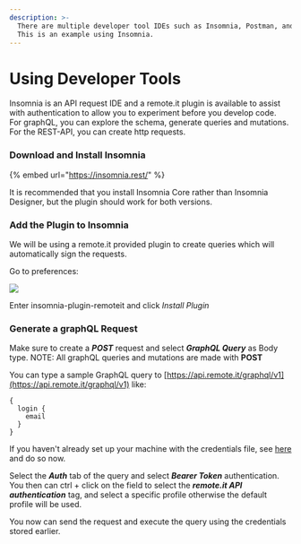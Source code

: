 ```yaml
---
description: >-
  There are multiple developer tool IDEs such as Insomnia, Postman, and Altair.
  This is an example using Insomnia.
---
```


# Using Developer Tools

Insomnia is an API request IDE and a remote.it plugin is available to assist with authentication to allow you to experiment before you develop code.  
For graphQL, you can explore the schema, generate queries and mutations.  
For the REST-API, you can create http requests.

### Download and Install Insomnia

{% embed url="https://insomnia.rest/" %}

It is recommended that you install Insomnia Core rather than Insomnia Designer, but the plugin should work for both versions.

### Add the Plugin to Insomnia

We will be using a remote.it provided plugin to create queries which will automatically sign the requests.

Go to preferences:

![](../.gitbook/assets/1e236728-af1d-44ae-bfa2-a9bcaf851267.png)

Enter insomnia-plugin-remoteit and click _Install Plugin_

### Generate a graphQL Request

Make sure to create a _**POST**_ request and select _**GraphQL Query**_ as Body type. NOTE: All graphQL queries and mutations are made with **POST**

You can type a sample GraphQL query to [https://api.remote.it/graphql/v1](https://api.remote.it/graphql/v1) like:

```text
{
  login {
    email
  }
}
```

If you haven't already set up your machine with the credentials file, see [here](authentication.md) and do so now.

Select the _**Auth**_ tab of the query and select _**Bearer Token**_ authentication. You then can ctrl + click on the field to select the _**remote.it API authentication**_ tag, and select a specific profile otherwise the default profile will be used. 

You now can send the request and execute the query using the credentials stored earlier.

